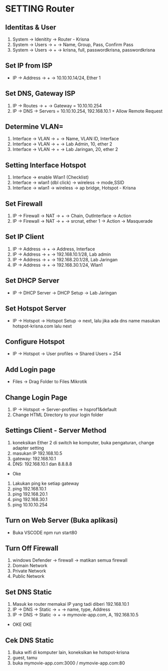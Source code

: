 # SETTING Router

## Identitas & User

1. System -> Idenitity -> Router - Krisna
2. System -> Users -> + -> Name, Group, Pass, Confirm Pass
3. System -> Users -> + -> krisna, full, passwordkrisna, passwordkrisna

## Set IP from ISP

- IP -> Address -> + -> 10.10.10.14/24, Ether 1

## Set DNS, Gateway ISP

1. IP -> Routes -> + -> Gateway = 10.10.10.254
2. IP -> DNS -> Servers = 10.10.10.254, 192.168.10.1 + Allow Remote Request

## Determine VLAN=

1. Interface -> VLAN -> + -> Name, VLAN ID, Interface
2. Interface -> VLAN -> + -> Lab Admin, 10, ether 2
3. Interface -> VLAN -> + -> Lab Jaringan, 20, ether 2

## Setting Interface Hotspot

1. Interface -> enable Wlan1 (Checklist)
2. Interface -> wlan1 (dbl click) -> wireless -> mode,SSID
3. Interface -> wlan1 -> wireless -> ap bridge, Hotspot - Krisna

## Set Firewall

1. IP -> Firewall -> NAT -> + -> Chain, OutInterface -> Action
2. IP -> Firewall -> NAT -> + -> srcnat, ether 1 -> Action -> Masquerade

## Set IP Client

1. IP -> Address -> + -> Address, Interface
2. IP -> Address -> + -> 192.168.10.1/28, Lab admin
3. IP -> Address -> + -> 192.168.20.1/28, Lab Jaringan
4. IP -> Address -> + -> 192.168.30.1/24, Wlan1

## Set DHCP Server

- IP -> DHCP Server -> DHCP Setup -> Lab Jaringan

## Set Hotspot Server

- IP -> Hotspot -> Hotspot Setup -> next, lalu jika ada dns name masukan hotspot-krisna.com lalu next

## Configure Hotspot

- IP -> Hotspot -> User profiles -> Shared Users = 254

## Add Login page

- Files -> Drag Folder to Files Mikrotik

## Change Login Page

1. IP -> Hotspot -> Server-profiles -> hsprof1&default
2. Change HTML Directory to your login folder

## Settings Client - Server Method

1. koneksikan Ether 2 di switch ke komputer, buka pengaturan, change adapter setting
2. masukan IP 192.168.10.5
3. gateway: 192.168.10.1
4. DNS: 192.168.10.1 dan 8.8.8.8

- Oke

1. Lakukan ping ke setiap gateway
2. ping 192.168.10.1
3. ping 192.168.20.1
4. ping 192.168.30.1
5. ping 10.10.10.254

## Turn on Web Server (Buka aplikasi)

- Buka VSCODE npm run start80

## Turn Off Firewall

1. windows Defender -> firewall -> matikan semua firewall
2. Domain Network
3. Private Network
4. Public Network

## Set DNS Static

1. Masuk ke router memakai IP yang tadi diberi 192.168.10.1
2. IP -> DNS -> Static -> + -> name, type, Address
3. IP -> DNS -> Static -> + -> mymovie-app.com, A, 192.168.10.5

- OKE OKE

## Cek DNS Static

1. Buka wifi di komputer lain, koneksikan ke hotspot-krisna
2. guest, tamu
3. buka mymovie-app.com:3000 / mymovie-app.com:80
